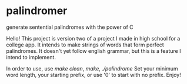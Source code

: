 # palindromer
generate sentential palindromes with the power of C

Hello! This project is version two of a project I made in high school for a college app. It intends to make strings of words that form perfect palindromes. It doesn't yet follow english grammar, but this is a feature I intend to implement.

In order to use, use _make clean_, _make_, _./palindrome_ 
Set your minimum word length, your starting prefix, or use '0' to start with no prefix. Enjoy!
